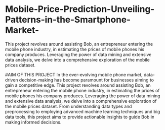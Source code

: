 # Mobile-Price-Prediction-Unveiling-Patterns-in-the-Smartphone-Market-
This project revolves around assisting Bob, an entrepreneur entering the mobile phone industry, in estimating the prices of mobile phones his company produces. Leveraging the power of data mining and extensive data analysis, we delve into a comprehensive exploration of the mobile prices dataset.

#AIM OF THIS PROJECT
In the ever-evolving mobile phone market, data-driven decision-making has become paramount for businesses aiming to gain a competitive edge. This project revolves around assisting Bob, an entrepreneur entering the mobile phone industry, in estimating the prices of mobile phones his company produces. Leveraging the power of data mining and extensive data analysis, we delve into a comprehensive exploration of the mobile prices dataset. From understanding data types and preprocessing to employing advanced machine learning techniques and big data tools, this project aims to provide actionable insights to guide Bob in making informed decisions.
